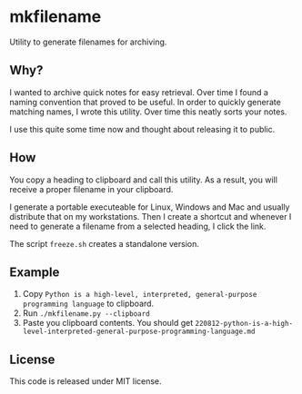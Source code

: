 # mkfilename
Utility to generate filenames for archiving.

## Why?
I wanted to archive quick notes for easy retrieval.
Over time I found a naming convention that proved to be useful.
In order to quickly generate matching names, I wrote this utility.
Over time this neatly sorts your notes.

I use this quite some time now and thought about releasing it to public.

## How
You copy a heading to clipboard and call this utility.
As a result, you will receive a proper filename in your clipboard.

I generate a portable executeable for Linux, Windows and Mac and usually
distribute that on my workstations. Then I create a shortcut and whenever
I need to generate a filename from a selected heading, I click the link.

The script `freeze.sh` creates a standalone version.

## Example

1. Copy `Python is a high-level, interpreted, general-purpose programming language` to clipboard.
2. Run `./mkfilename.py --clipboard`
3. Paste you clipboard contents. 
   You should get `220812-python-is-a-high-level-interpreted-general-purpose-programming-language.md`

## License
This code is released under MIT license.